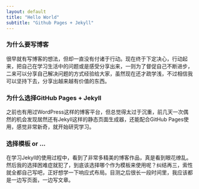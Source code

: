 ```yaml
---
layout: default
title: "Hello World"
subtitle: "Github Pages + Jekyll"
---
```


### 为什么要写博客 ###

很早就有写博客的想法，但却一直没有付诸于行动。现在终于下定决心，行动起来，把自己在学习生活中的问题或是感受分享出来，一则为了督促自己不断进步，二来可以分享自己解决问题的方式经验给大家，虽然现在还才疏学浅，不过相信我可以坚持下去，分享出越来越有价值的东西。

### 为什么选择GitHub Pages + Jekyll ###

之前也有用过WordPress这样的博客平台，但总觉得太过于沉重，前几天一次偶然的机会发现居然还有Jekyll这样的静态页面生成器，还能配合GitHub Pages使用，感觉非常新奇，就开始研究学习。

### 选择模板 or ... ###

在学习Jekyll的使用过程中，看到了非常多精美的博客作品，真是看到眼花缭乱。然后我的选择困难症就犯了，到底该选择哪个作为模板来使用呢？纠结再三，索性就全都自己写吧，正好想学一下响应式布局。目测之后很长一段时间里，我应该都是一边写页面，一边写文章。